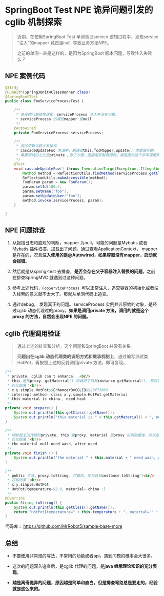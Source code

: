 # SpringBoot Test NPE 诡异问题引发的cglib 机制探索

> 近期，在使用SpringBoot Test 单测验证service 逻辑过程中，发现service “注入”的mapper 竟然是null, 导致业务方法NPE。
> 
> 之前的单测一直是这样的，是因为SpringBoot 版本问题，导致注入失败么？

## NPE 案例代码

```java
@Slf4j
@RunWith(SpringJUnit4ClassRunner.class)
@SpringBootTest
public class FooServiceProcessTest {

    /**
     * 诡异的问题就在这里，serviceProcess 注入并没有问题。
     * serviceProcess 的属性mapper 是null
     */
    @Autowired
    private FooServiceProcess serviceProcess;

    /**
     * 测试更新关联关系操作
     * cascadeUpdateFoo 方法中，是通过this.fooMapper.update() 方式编写的。
     * 需要测试的方法是private ,为了方便，直接用反射调用的。就是因为这个非常规使用，导致个诡异问题出现
     */
    @Test
    void cascadeUpdateFoo() throws InvocationTargetException, IllegalAccessException {
        Method method = ReflectionUtils.findMethod(serviceProcess.getClass(), "cascadeUpdateFoo", FooParam.class);
        ReflectionUtils.makeAccessible(method);
        FooParam param = new FooParam();
        param.setId(180L);
        param.setName("foo");
        param.setUpdateUser("foo");
        method.invoke(serviceProcess, param);
    }

}
```

## NPE 问题排查

1. 从报错日志和直观的判断，mapper 为null，可能的问题是Mybatis 或者Mybatis 插件扫描，加载出了问题。通过查看ApplicationContext， mapper 是存在的，况且**注入使用的是@Autowired，如果容器没有mapper，启动就会报错**。

2. 然后就是从spring-test 去排查，**是否会存在父子容器注入替换的问题**。之前在排查SpringMVC 就遇到过这种问题。

3. 参考上述代码，`FooServiceProcess `可以正常注入，追查容器的初始化或者注入线索的意义就不太大了。那就从单测代码上追查。

4. 通过debug， 发现真正的问题。serviceProcess 实例并非原始的对象，是经过cglib 动态代理过的proxy。**如果是调用private 方法，调用的就是这个proxy 的方法，自然会出现NPE 的问题。**

## cglib 代理调用验证

> 通过上述的排查和分析，这个问题和SpringBoot 并没有关系。
> 
> **问题出在cglib 动态代理类的调用方式和继承机制上**，通过编写测试类HotPot，再按照上述的反射调用private 方法，即可复现。

```java
/**
 * private, cglib can't enhance...<br/>
 * this 是指proxy, getMaterial() 则调用了目标instance.getMaterial(), 是可以正常返回的。<br/>
 * 打印结果：<br/>
 * x.y.simple.HotPot$$EnhancerByCGLIB$$23f73db0
 * intercept method--class x.y.simple.HotPot.getMaterial
 * this material is china., need heat
 */
private void prepare() {
    System.out.println(this.getClass().getName());
    System.out.println("this material is " + this.getMaterial() + ", need heat");
}

/**
 * 同样是无法代理的private, this 是proxy, material 是proxy 实例的属性，所以是null<br/>
 * 打印结果：<br/>
 * the material null need wash, after used
 */
private void finish () {
    System.out.println("the material " + this.material + " need wash, after used");
}

/**
 * public 方法，proxy.toString, 拦截后，变为目标instance.toString()<br/>
 * 打印结果：<br/>
 * x.y.simple.HotPot
 * HotPot{temperature=99.9, material='china.'}
 */
@Override
public String toString() {
    System.out.println(this.getClass().getName());
    return "HotPot{temperature=" + this.temperature + ", material='" + this.material + '\'' + '}';
}
```

代码库： https://github.com/MrRobot5/sample-base-more

## 总结

- 不要使用非常规的写法，不常用的功能或者api，遇到问题的概率会大很多。

- 这次的问题深入追查后，是cglib 代理的问题，是**java 继承理论知识的充分表现**。

- **越是离奇诡异的问题，原因越是简单和直白。但是排查弯路总是要走的，经验就是这么来的。**
